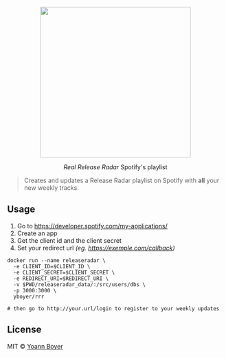 <p align="center">
  <a href="https://hub.docker.com/r/yboyer/rrr/">
    <img height="350" src="https://raw.githubusercontent.com/yboyer/realreleaseradar/master/.github/cover.jpg">
  </a>
  <p align="center"><i>Real Release Radar</i> Spotify's playlist</p>
</p>

> Creates and updates a Release Radar playlist on Spotify with **all** your new weekly tracks.

## Usage
1. Go to https://developer.spotify.com/my-applications/
2. Create an app
3. Get the client id and the client secret
4. Set your redirect url _(eg. https://exemple.com/callback)_

```shell
docker run --name releaseradar \
  -e CLIENT_ID=$CLIENT_ID \
  -e CLIENT_SECRET=$CLIENT_SECRET \
  -e REDIRECT_URI=$REDIRECT_URI \
  -v $PWD/releaseradar_data/:/src/users/dbs \
  -p 3000:3000 \
  yboyer/rrr

# then go to http://your.url/login to register to your weekly updates
```

## License
MIT © [Yoann Boyer](http://yoannboyer.com)
